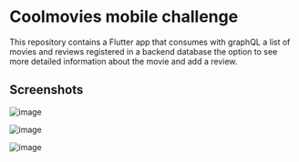 # Coolmovies mobile challenge

This repository contains a Flutter app that consumes with graphQL a list of movies and reviews registered in a backend database the option to see more detailed information about the movie and add a review.

## Screenshots

![image](https://user-images.githubusercontent.com/69545590/179402705-f74d0fc3-038c-4496-b498-9295abdb1348.png)

![image](https://user-images.githubusercontent.com/69545590/179402713-d39fae6f-7565-478b-acab-457b5410f3cf.png)

![image](https://user-images.githubusercontent.com/69545590/179402727-6580f1ba-c6df-4e85-ae87-5f8ec3ea2606.png)

